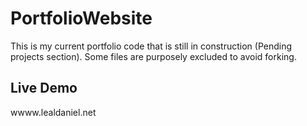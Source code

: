 # PortfolioWebsite
This is my current portfolio code that is still in construction (Pending projects section). Some files are purposely excluded to avoid forking.

## Live Demo
wwww.lealdaniel.net
